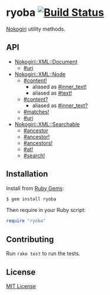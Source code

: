 # ryoba [![Build Status](https://travis-ci.org/jonathanhefner/ryoba.svg?branch=master)](https://travis-ci.org/jonathanhefner/ryoba)

[Nokogiri](https://rubygems.org/gems/nokogiri) utility methods.


## API

- [Nokogiri::XML::Document](https://www.rubydoc.info/gems/ryoba/Nokogiri/XML/Document)
  - [#uri](https://www.rubydoc.info/gems/ryoba/Nokogiri/XML/Document:uri)
- [Nokogiri::XML::Node](https://www.rubydoc.info/gems/ryoba/Nokogiri/XML/Node)
  - [#content!](https://www.rubydoc.info/gems/ryoba/Nokogiri/XML/Node:content%21)
    - aliased as [#inner_text!](https://www.rubydoc.info/gems/ryoba/Nokogiri/XML/Node:inner_text%21)
    - aliased as [#text!](https://www.rubydoc.info/gems/ryoba/Nokogiri/XML/Node:text%21)
  - [#content?](https://www.rubydoc.info/gems/ryoba/Nokogiri/XML/Node:content%3F)
    - aliased as [#inner_text?](https://www.rubydoc.info/gems/ryoba/Nokogiri/XML/Node:inner_text%3F)
  - [#matches!](https://www.rubydoc.info/gems/ryoba/Nokogiri/XML/Node:matches%21)
  - [#uri](https://www.rubydoc.info/gems/ryoba/Nokogiri/XML/Node:uri)
- [Nokogiri::XML::Searchable](https://www.rubydoc.info/gems/ryoba/Nokogiri/XML/Searchable)
  - [#ancestor](https://www.rubydoc.info/gems/ryoba/Nokogiri/XML/Searchable:ancestor)
  - [#ancestor!](https://www.rubydoc.info/gems/ryoba/Nokogiri/XML/Searchable:ancestor%21)
  - [#ancestors!](https://www.rubydoc.info/gems/ryoba/Nokogiri/XML/Searchable:ancestors%21)
  - [#at!](https://www.rubydoc.info/gems/ryoba/Nokogiri/XML/Searchable:at%21)
  - [#search!](https://www.rubydoc.info/gems/ryoba/Nokogiri/XML/Searchable:search%21)


## Installation

Install from [Ruby Gems](https://rubygems.org/gems/ryoba):

```bash
$ gem install ryoba
```

Then require in your Ruby script:

```ruby
require "ryoba"
```


## Contributing

Run `rake test` to run the tests.


## License

[MIT License](https://opensource.org/licenses/MIT)
